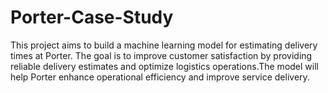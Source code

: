 # Porter-Case-Study

This project aims to build a machine learning model for estimating delivery times at Porter. The goal is to improve customer satisfaction by providing reliable delivery estimates and optimize logistics operations.The model will help Porter enhance operational efficiency and improve service delivery.
